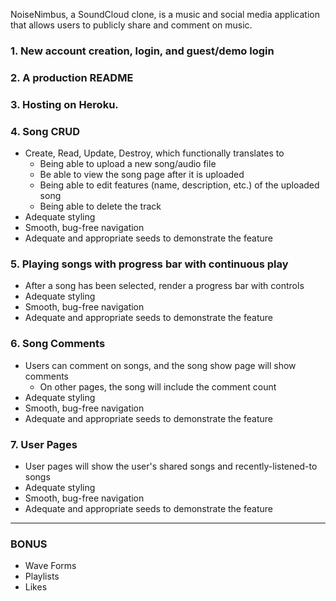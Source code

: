 NoiseNimbus, a SoundCloud clone, is a music and social media application that allows users to publicly share and comment on music.

### 1. New account creation, login, and guest/demo login
### 2. A production README
### 3. Hosting on Heroku.
### 4. Song CRUD
* Create, Read, Update, Destroy, which functionally translates to
  * Being able to upload a new song/audio file
  * Be able to view the song page after it is uploaded
  * Being able to edit features (name, description, etc.) of the uploaded song
  * Being able to delete the track
* Adequate styling
* Smooth, bug-free navigation
* Adequate and appropriate seeds to demonstrate the feature
### 5. Playing songs with progress bar with continuous play
* After a song has been selected, render a progress bar with controls
* Adequate styling
* Smooth, bug-free navigation
* Adequate and appropriate seeds to demonstrate the feature
### 6. Song Comments
* Users can comment on songs, and the song show page will show comments
  * On other pages, the song will include the comment count
* Adequate styling
* Smooth, bug-free navigation
* Adequate and appropriate seeds to demonstrate the feature
### 7. User Pages
* User pages will show the user's shared songs and recently-listened-to songs
* Adequate styling
* Smooth, bug-free navigation
* Adequate and appropriate seeds to demonstrate the feature
------
### BONUS
* Wave Forms
* Playlists
* Likes